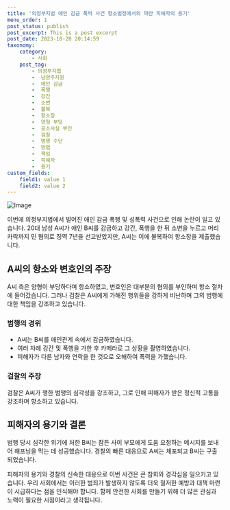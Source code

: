 ```yaml
---
title: '의정부지법 애인 감금 폭력 사건 항소법정에서의 파란 피해자의 용기'
menu_order: 1
post_status: publish
post_excerpt: This is a post excerpt
post_date: 2023-10-20 20:14:59
taxonomy:
    category:
        - 사회
    post_tag:
        - 의정부지법
        -  남양주지원
        -  애인 감금
        -  폭행
        -  강간
        -  소변
        -  불복
        -  항소장
        -  양형 부당
        -  공소사실 부인
        -  검찰
        -  범행 수단
        -  방법
        -  책임
        -  피해자
        -  용기
custom_fields:
    field1: value 1
    field2: value 2
---
```


![Image](https://imgnews.pstatic.net/image/666/2024/02/06/0000033062_001_20240206201701757.jpg?type=w647)


이번에 의정부지법에서 벌어진 애인 감금 폭행 및 성폭력 사건으로 인해 논란이 일고 있습니다. 20대 남성 A씨가 애인 B씨를 감금하고 강간, 폭행을 한 뒤 소변을 누르고 머리카락까지 민 혐의로 징역 7년을 선고받았지만, A씨는 이에 불복하여 항소장을 제출했습니다.

## A씨의 항소와 변호인의 주장
A씨 측은 양형이 부당하다며 항소하였고, 변호인은 대부분의 혐의를 부인하며 항소 절차에 들어갔습니다. 그러나 검찰은 A씨에게 가해진 행위들을 강하게 비난하며 그의 범행에 대한 책임을 강조하고 있습니다.

### 범행의 경위
- A씨는 B씨를 애인관계 속에서 감금하였습니다.
- 여러 차례 강간 및 폭행을 가한 후 카메라로 그 상황을 촬영하였습니다.
- 피해자가 다른 남자와 연락을 한 것으로 오해하여 폭력을 가했습니다.

### 검찰의 주장
검찰은 A씨가 행한 범행의 심각성을 강조하고, 그로 인해 피해자가 받은 정신적 고통을 강조하며 항소하고 있습니다.

## 피해자의 용기와 결론
범행 당시 심각한 위기에 처한 B씨는 잠든 사이 부모에게 도움 요청하는 메시지를 보내어 해프닝을 막는 데 성공했습니다. 경찰의 빠른 대응으로 A씨는 체포되고 B씨는 구출되었습니다.

피해자의 용기와 경찰의 신속한 대응으로 이번 사건은 큰 참회와 경각심을 일으키고 있습니다. 우리 사회에서는 이러한 범죄가 발생하지 않도록 더욱 철저한 예방과 대책 마련이 시급하다는 점을 인식해야 합니다. 함께 안전한 사회를 만들기 위해 더 많은 관심과 노력이 필요한 시점이라고 생각됩니다.
